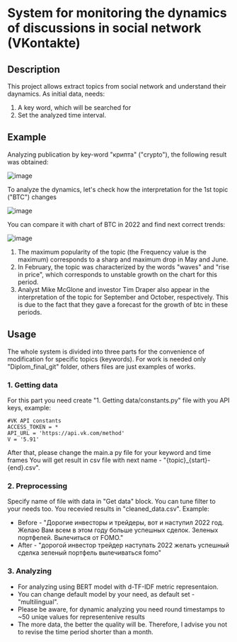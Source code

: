 # System for monitoring the dynamics of discussions in social network (VKontakte)

## Description
This project allows extract topics from social network and understand their daynamics. As initial data, needs: 
1. A key word, which will be searched for 
2. Set the analyzed time interval.

## Example
Analyzing publication by key-word "крипта" ("crypto"), the following result was obtained:

![image](https://github.com/DanilKuznetcov/Diploma/assets/49263683/6c914b39-fa39-4ede-bf6e-d2c35a26bc7c)

To analyze the dynamics, let's check how the interpretation for the 1st topic ("BTC") changes

![image](https://github.com/DanilKuznetcov/Diploma/assets/49263683/6a32ad9a-6f94-4ddd-8845-a216e8620c45)

You can compare it with chart of BTC in 2022 and find next correct trends:

![image](https://github.com/DanilKuznetcov/Diploma/assets/49263683/210f2889-0882-4269-9e42-6326f2588cd4)
1. The maximum popularity of the topic (the Frequency value is the maximum) corresponds to a sharp and maximum drop in May and June.
2. In February, the topic was characterized by the words "waves" and "rise in price", which corresponds to unstable growth on the chart for this period.
3. Analyst Mike McGlone and investor Tim Draper also appear in the interpretation of the topic for September and October, respectively. This is due to the fact that they gave a forecast for the growth of btc in these periods.

## Usage
The whole system is divided into three parts for the convenience of modification for specific topics (keywords). For work is needed only "Diplom_final_git" folder, others files are just examples of works.

### 1. Getting data
For this part you need create "1. Getting data/constants.py" file with you API keys, example:


    #VK API constants
    ACCESS_TOKEN = *
    API_URL = 'https://api.vk.com/method'
    V = '5.91'

After that, please change the main.a py file for your keyword and time frames
You will get result in csv file with next name - "{topic}_{start}-{end}.csv".

### 2. Preprocessing
Specify name of file with data in "Get data" block. 
You can tune filter to your needs too.
You recevied results in "cleaned_data.csv". Example:
- Before - "Дорогие инвесторы и трейдеры, вот и наступил 2022 год. Желаю Вам всем в этом году больше успешных сделок. Зеленых портфелей. Вылечиться от FOMO."
- After - "дорогой инвестор трейдер наступать 2022 желать успешный сделка зеленый портфель вылечиваться fomo"


### 3. Analyzing
* For analyzing using BERT model with d-TF-IDF metric representaion.
* You can change default model by your need, as default set - "multilingual".
* Please be aware, for dynamic analyzing you need round timestamps to ~50 uniqe values for representenive results
* The more data, the better the quality will be. Therefore, I advise you not to revise the time period shorter than a month.


